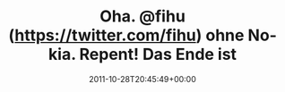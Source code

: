 ---
retweeted: false
source: <a href="http://twitter.com/download/android" rel="nofollow">Twitter for Android</a>
entities:
  hashtags: []
  symbols: []
  user_mentions:
  - name: fihu
    screen_name: fihu
    indices:
    - '5'
    - '10'
    id_str: '685283'
    id: '685283'
  urls: []
display_text_range:
- '0'
- '48'
favorite_count: '0'
id_str: '130022478184591360'
truncated: false
retweet_count: '0'
id: '130022478184591360'
created_at: Fri Oct 28 20:45:49 +0000 2011
favorited: false
full_text: Oha. [@fihu](https://twitter.com/fihu) ohne Nokia. Repent! Das Ende ist
  nah.
lang: de
tags:
- pesos/twitter
date: '2011-10-28T20:45:49+00:00'
src: https://twitter.com/bascht/status/130022478184591360
original_url: https://twitter.com/bascht/status/130022478184591360
type: twitter_tweet
text: Oha. [@fihu](https://twitter.com/fihu) ohne Nokia. Repent! Das Ende ist nah.
title: 'Oha. @fihu (https://twitter.com/fihu) ohne Nokia. Repent! Das Ende ist '

---
